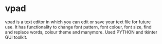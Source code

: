 # vpad
vpad is a text editor in which you can edit or save your text file for future use. It has functionality to change font pattern, font colour, font size, find and replace words, colour theme and manymore. Used PYTHON and tkinter GUI toolkit.
